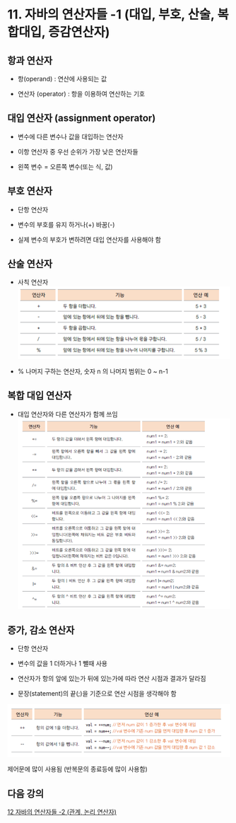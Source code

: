 # 11. 자바의 연산자들 -1 (대입, 부호, 산술, 복합대입, 증감연산자)

## 항과 연산자

- 항(operand) : 연산에 사용되는 값

- 연산자 (operator) : 항을 이용하여 연산하는 기호

## 대입 연산자 (assignment operator)

- 변수에 다른 변수나 값을 대입하는 연산자

- 이항 연산자 중 우선 순위가 가장 낮은 연산자들

- 왼쪽 변수 = 오른쪽 변수(또는 식, 값)

## 부호 연산자

- 단항 연산자 

- 변수의 부호를 유지 하거나(+) 바꿈(-)

- 실제 변수의 부호가 변하려면 대입 연산자를 사용해야 함

## 산술 연산자

- 사칙 연산자 <br>
![add](./img/add.png)

- % 나머지 구하는 연산자, 숫자 n 의 나머지 범위는 0 ~ n-1

## 복합 대입 연산자

- 대입 연산자와 다른 연산자가 함께 쓰임<br>
![multi](./img/multi.png) <br>

## 증가, 감소 연산자

- 단항 연산자

- 변수의 값을 1 더하거나 1 뺄때 사용

- 연산자가 항의 앞에 있는가 뒤에 있는가에 따라 연산 시점과 결과가 달라짐

- 문장(statement)의 끝(;)을 기준으로 연산 시점을 생각해야 함

![add2](./img/add2.png)

제어문에 많이 사용됨 (반복문의 종료등에 많이 사용함)

## 다음 강의 
[12 자바의 연산자들 -2 (관계, 논리 연산자)](https://github.com/vivalahm/TIL/blob/main/JAVA/Chapter1/01-12/README.md)



